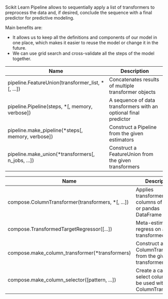 Scikit Learn Pipeline allows to sequentially apply a list of transformers to preprocess the data and, if desired, 
conclude the sequence with a final predictor for predictive modeling.

Main benefits are:
* It allows us to keep all the definitions and components of our model in one place, which makes it easier to reuse the model or change it in the future.
* We can use grid search and cross-validate all the steps of the model together.

| Name | Description |
| --- | --- |
| pipeline.FeatureUnion(transformer_list, *[, ...]) | Concatenates results of multiple transformer objects |
| pipeline.Pipeline(steps, *[, memory, verbose]) | A sequence of data transformers with an optional final predictor |
| pipeline.make_pipeline(*steps[, memory, verbose]) | Construct a Pipeline from the given estimators |
| pipeline.make_union(*transformers[, n_jobs, ...]) | Construct a FeatureUnion from the given transformers |

| Name | Description |
| --- | --- |
| compose.ColumnTransformer(transformers, *[, ...]) | Applies transformers to columns of an array or pandas DataFrame |
| compose.TransformedTargetRegressor([...]) | Meta-estimator to regress on a transformed target |
| compose.make_column_transformer(*transformers) | Construct a ColumnTransformer from the given transformers |
| compose.make_column_selector([pattern, ...]) | Create a callable to select columns to be used with ColumnTransformer |



